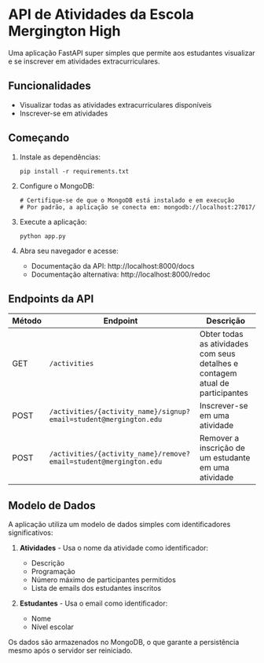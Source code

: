 # API de Atividades da Escola Mergington High

Uma aplicação FastAPI super simples que permite aos estudantes visualizar e se inscrever em atividades extracurriculares.

## Funcionalidades

- Visualizar todas as atividades extracurriculares disponíveis
- Inscrever-se em atividades

## Começando

1. Instale as dependências:

   ```
   pip install -r requirements.txt
   ```

2. Configure o MongoDB:
   
   ```
   # Certifique-se de que o MongoDB está instalado e em execução
   # Por padrão, a aplicação se conecta em: mongodb://localhost:27017/
   ```

3. Execute a aplicação:

   ```
   python app.py
   ```

3. Abra seu navegador e acesse:
   - Documentação da API: http://localhost:8000/docs
   - Documentação alternativa: http://localhost:8000/redoc

## Endpoints da API

| Método | Endpoint                                                          | Descrição                                                           |
| ------ | ----------------------------------------------------------------- | ------------------------------------------------------------------- |
| GET    | `/activities`                                                     | Obter todas as atividades com seus detalhes e contagem atual de participantes |
| POST   | `/activities/{activity_name}/signup?email=student@mergington.edu` | Inscrever-se em uma atividade                                        |
| POST   | `/activities/{activity_name}/remove?email=student@mergington.edu` | Remover a inscrição de um estudante em uma atividade                 |

## Modelo de Dados

A aplicação utiliza um modelo de dados simples com identificadores significativos:

1. **Atividades** - Usa o nome da atividade como identificador:

   - Descrição
   - Programação
   - Número máximo de participantes permitidos
   - Lista de emails dos estudantes inscritos

2. **Estudantes** - Usa o email como identificador:
   - Nome
   - Nível escolar

Os dados são armazenados no MongoDB, o que garante a persistência mesmo após o servidor ser reiniciado.
